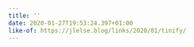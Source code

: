 ```yaml
---
title: ''
date: 2020-01-27T19:53:24.397+01:00
like-of: https://jlelse.blog/links/2020/01/tinify/
---
```


